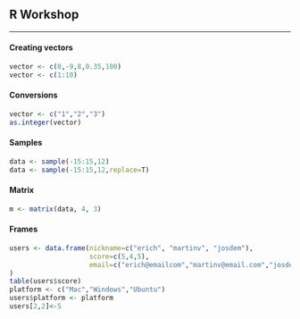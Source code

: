 ## R Workshop
----------------

#### Creating vectors

```r
vector <- c(0,-9,8,0.35,100)
vector <- c(1:10)
```

#### Conversions

```r
vector <- c("1","2","3")
as.integer(vector)
```

#### Samples

```r
data <- sample(-15:15,12)
data <- sample(-15:15,12,replace=T)
```

#### Matrix

```r
m <- matrix(data, 4, 3)
```

#### Frames

```r
users <- data.frame(nickname=c("erich", "martinv", "josdem"),
                    score=c(5,4,5),
                    email=c("erich@emailcom","martinv@email.com","josdem@email.com")
)
table(users$score)
platform <- c("Mac","Windows","Ubuntu")
users$platform <- platform
users[2,2]<-5
```

